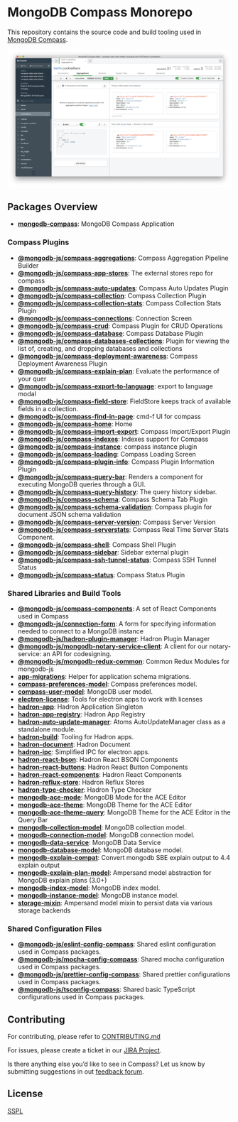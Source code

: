 # MongoDB Compass Monorepo

This repository contains the source code and build tooling used in [MongoDB Compass](https://compass.mongodb.com).

![Aggregation Pipeline Builder Tab in Compass](packages/compass/compass-screenshot.png)

## Packages Overview

- [**mongodb-compass**](packages/compass): MongoDB Compass Application

### Compass Plugins

- [**@mongodb-js/compass-aggregations**](packages/compass-aggregations): Compass Aggregation Pipeline Builder
- [**@mongodb-js/compass-app-stores**](packages/compass-app-stores): The external stores repo for compass
- [**@mongodb-js/compass-auto-updates**](packages/compass-auto-updates): Compass Auto Updates Plugin
- [**@mongodb-js/compass-collection**](packages/compass-collection): Compass Collection Plugin
- [**@mongodb-js/compass-collection-stats**](packages/compass-collection-stats): Compass Collection Stats Plugin
- [**@mongodb-js/compass-connections**](packages/compass-connections): Connection Screen
- [**@mongodb-js/compass-crud**](packages/compass-crud): Compass Plugin for CRUD Operations
- [**@mongodb-js/compass-database**](packages/compass-database): Compass Database Plugin
- [**@mongodb-js/compass-databases-collections**](packages/databases-collections): Plugin for viewing the list of, creating, and dropping databases and collections
- [**@mongodb-js/compass-deployment-awareness**](packages/compass-deployment-awareness): Compass Deployment Awareness Plugin
- [**@mongodb-js/compass-explain-plan**](packages/compass-explain-plan): Evaluate the performance of your quer
- [**@mongodb-js/compass-export-to-language**](packages/compass-export-to-language): export to language modal
- [**@mongodb-js/compass-field-store**](packages/compass-field-store): FieldStore keeps track of available fields in a collection.
- [**@mongodb-js/compass-find-in-page**](packages/compass-find-in-page): cmd-f UI for compass
- [**@mongodb-js/compass-home**](packages/compass-home): Home
- [**@mongodb-js/compass-import-export**](packages/compass-import-export): Compass Import/Export Plugin
- [**@mongodb-js/compass-indexes**](packages/compass-indexes): Indexes support for Compass
- [**@mongodb-js/compass-instance**](packages/compass-instance): compass instance plugin
- [**@mongodb-js/compass-loading**](packages/compass-loading): Compass Loading Screen
- [**@mongodb-js/compass-plugin-info**](packages/compass-plugin-info): Compass Plugin Information Plugin
- [**@mongodb-js/compass-query-bar**](packages/compass-query-bar): Renders a component for executing MongoDB queries through a GUI.
- [**@mongodb-js/compass-query-history**](packages/compass-query-history): The query history sidebar.
- [**@mongodb-js/compass-schema**](packages/compass-schema): Compass Schema Tab Plugin
- [**@mongodb-js/compass-schema-validation**](packages/compass-schema-validation): Compass plugin for document JSON schema validation
- [**@mongodb-js/compass-server-version**](packages/compass-server-version): Compass Server Version
- [**@mongodb-js/compass-serverstats**](packages/compass-serverstats): Compass Real Time Server Stats Component.
- [**@mongodb-js/compass-shell**](packages/compass-shell): Compass Shell Plugin
- [**@mongodb-js/compass-sidebar**](packages/compass-sidebar): Sidebar external plugin
- [**@mongodb-js/compass-ssh-tunnel-status**](packages/compass-ssh-tunnel-status): Compass SSH Tunnel Status
- [**@mongodb-js/compass-status**](packages/compass-status): Compass Status Plugin

### Shared Libraries and Build Tools

- [**@mongodb-js/compass-components**](packages/compass-components): A set of React Components used in Compass
- [**@mongodb-js/connection-form**](packages/connection-form): A form for specifying information needed to connect to a MongoDB instance
- [**@mongodb-js/hadron-plugin-manager**](packages/hadron-plugin-manager): Hadron Plugin Manager
- [**@mongodb-js/mongodb-notary-service-client**](packages/notary-service-client): A client for our notary-service: an API for codesigning.
- [**@mongodb-js/mongodb-redux-common**](packages/redux-common): Common Redux Modules for mongodb-js
- [**app-migrations**](packages/app-migrations): Helper for application schema migrations.
- [**compass-preferences-model**](packages/compass-preferences-model): Compass preferences model.
- [**compass-user-model**](packages/compass-user-model): MongoDB user model.
- [**electron-license**](packages/electron-license): Tools for electron apps to work with licenses
- [**hadron-app**](packages/hadron-app): Hadron Application Singleton
- [**hadron-app-registry**](packages/hadron-app-registry): Hadron App Registry
- [**hadron-auto-update-manager**](packages/hadron-auto-update-manager): Atoms AutoUpdateManager class as a standalone module.
- [**hadron-build**](packages/hadron-build): Tooling for Hadron apps.
- [**hadron-document**](packages/hadron-document): Hadron Document
- [**hadron-ipc**](packages/hadron-ipc): Simplified IPC for electron apps.
- [**hadron-react-bson**](packages/hadron-react-bson): Hadron React BSON Components
- [**hadron-react-buttons**](packages/hadron-react-buttons): Hadron React Button Components
- [**hadron-react-components**](packages/hadron-react-components): Hadron React Components
- [**hadron-reflux-store**](packages/reflux-store): Hadron Reflux Stores
- [**hadron-type-checker**](packages/hadron-type-checker): Hadron Type Checker
- [**mongodb-ace-mode**](packages/ace-mode): MongoDB Mode for the ACE Editor
- [**mongodb-ace-theme**](packages/ace-theme): MongoDB Theme for the ACE Editor
- [**mongodb-ace-theme-query**](packages/ace-theme-query): MongoDB Theme for the ACE Editor in the Query Bar
- [**mongodb-collection-model**](packages/collection-model): MongoDB collection model.
- [**mongodb-connection-model**](packages/connection-model): MongoDB connection model.
- [**mongodb-data-service**](packages/data-service): MongoDB Data Service
- [**mongodb-database-model**](packages/database-model): MongoDB database model.
- [**mongodb-explain-compat**](packages/mongodb-explain-compat): Convert mongodb SBE explain output to 4.4 explain output
- [**mongodb-explain-plan-model**](packages/explain-plan-model): Ampersand model abstraction for MongoDB explain plans (3.0+)
- [**mongodb-index-model**](packages/index-model): MongoDB index model.
- [**mongodb-instance-model**](packages/instance-model): MongoDB instance model.
- [**storage-mixin**](packages/storage-mixin): Ampersand model mixin to persist data via various storage backends

### Shared Configuration Files

- [**@mongodb-js/eslint-config-compass**](configs/eslint-config-compass): Shared eslint configuration used in Compass packages.
- [**@mongodb-js/mocha-config-compass**](configs/mocha-config-compass): Shared mocha configuration used in Compass packages.
- [**@mongodb-js/prettier-config-compass**](configs/prettier-config-compass): Shared prettier configurations used in Compass packages.
- [**@mongodb-js/tsconfig-compass**](configs/tsconfig-compass): Shared basic TypeScript configurations used in Compass packages.

## Contributing

For contributing, please refer to [CONTRIBUTING.md](CONTRIBUTING.md)

For issues, please create a ticket in our [JIRA Project](https://jira.mongodb.org/browse/COMPASS).

Is there anything else you’d like to see in Compass? Let us know by submitting suggestions in out [feedback forum](https://feedback.mongodb.com/forums/924283-compass).

## License

[SSPL](LICENSE)
